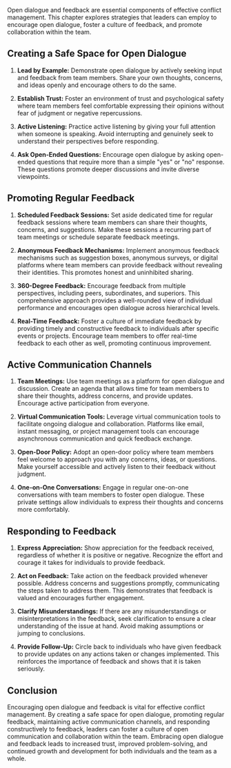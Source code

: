 
Open dialogue and feedback are essential components of effective conflict management. This chapter explores strategies that leaders can employ to encourage open dialogue, foster a culture of feedback, and promote collaboration within the team.

**Creating a Safe Space for Open Dialogue**
-------------------------------------------

1. **Lead by Example:** Demonstrate open dialogue by actively seeking input and feedback from team members. Share your own thoughts, concerns, and ideas openly and encourage others to do the same.

2. **Establish Trust:** Foster an environment of trust and psychological safety where team members feel comfortable expressing their opinions without fear of judgment or negative repercussions.

3. **Active Listening:** Practice active listening by giving your full attention when someone is speaking. Avoid interrupting and genuinely seek to understand their perspectives before responding.

4. **Ask Open-Ended Questions:** Encourage open dialogue by asking open-ended questions that require more than a simple "yes" or "no" response. These questions promote deeper discussions and invite diverse viewpoints.

**Promoting Regular Feedback**
------------------------------

1. **Scheduled Feedback Sessions:** Set aside dedicated time for regular feedback sessions where team members can share their thoughts, concerns, and suggestions. Make these sessions a recurring part of team meetings or schedule separate feedback meetings.

2. **Anonymous Feedback Mechanisms:** Implement anonymous feedback mechanisms such as suggestion boxes, anonymous surveys, or digital platforms where team members can provide feedback without revealing their identities. This promotes honest and uninhibited sharing.

3. **360-Degree Feedback:** Encourage feedback from multiple perspectives, including peers, subordinates, and superiors. This comprehensive approach provides a well-rounded view of individual performance and encourages open dialogue across hierarchical levels.

4. **Real-Time Feedback:** Foster a culture of immediate feedback by providing timely and constructive feedback to individuals after specific events or projects. Encourage team members to offer real-time feedback to each other as well, promoting continuous improvement.

**Active Communication Channels**
---------------------------------

1. **Team Meetings:** Use team meetings as a platform for open dialogue and discussion. Create an agenda that allows time for team members to share their thoughts, address concerns, and provide updates. Encourage active participation from everyone.

2. **Virtual Communication Tools:** Leverage virtual communication tools to facilitate ongoing dialogue and collaboration. Platforms like email, instant messaging, or project management tools can encourage asynchronous communication and quick feedback exchange.

3. **Open-Door Policy:** Adopt an open-door policy where team members feel welcome to approach you with any concerns, ideas, or questions. Make yourself accessible and actively listen to their feedback without judgment.

4. **One-on-One Conversations:** Engage in regular one-on-one conversations with team members to foster open dialogue. These private settings allow individuals to express their thoughts and concerns more comfortably.

**Responding to Feedback**
--------------------------

1. **Express Appreciation:** Show appreciation for the feedback received, regardless of whether it is positive or negative. Recognize the effort and courage it takes for individuals to provide feedback.

2. **Act on Feedback:** Take action on the feedback provided whenever possible. Address concerns and suggestions promptly, communicating the steps taken to address them. This demonstrates that feedback is valued and encourages further engagement.

3. **Clarify Misunderstandings:** If there are any misunderstandings or misinterpretations in the feedback, seek clarification to ensure a clear understanding of the issue at hand. Avoid making assumptions or jumping to conclusions.

4. **Provide Follow-Up:** Circle back to individuals who have given feedback to provide updates on any actions taken or changes implemented. This reinforces the importance of feedback and shows that it is taken seriously.

**Conclusion**
--------------

Encouraging open dialogue and feedback is vital for effective conflict management. By creating a safe space for open dialogue, promoting regular feedback, maintaining active communication channels, and responding constructively to feedback, leaders can foster a culture of open communication and collaboration within the team. Embracing open dialogue and feedback leads to increased trust, improved problem-solving, and continued growth and development for both individuals and the team as a whole.
